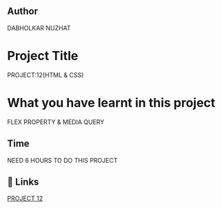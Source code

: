  ## Author 
 DABHOLKAR NUZHAT 
 
# Project Title
PROJECT:12(HTML & CSS)

 # What you have learnt in this project
FLEX PROPERTY & MEDIA QUERY

## Time
 NEED 6 HOURS TO DO THIS PROJECT

## 🔗 Links
[PROJECT  12 ](https://project12a.netlify.app/)
